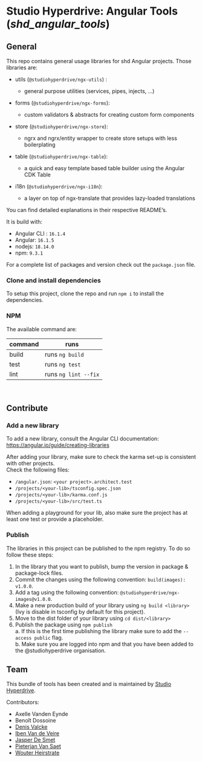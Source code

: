 # Studio Hyperdrive: Angular Tools (_shd_angular_tools_)

## General

This repo contains general usage libraries for shd Angular projects. Those libraries are:

-   utils (`@studiohyperdrive/ngx-utils`) :
    -   general purpose utilities (services, pipes, injects, ...)

-   forms (`@studiohyperdrive/ngx-forms`):
    -   custom validators & abstracts for creating custom form components

-   store (`@studiohyperdrive/ngx-store`):
    -   ngrx and ngrx/entity wrapper to create store setups with less boilerplating
  
-   table (`@studiohyperdrive/ngx-table`):
    -   a quick and easy template based table builder using the Angular CDK Table

-   i18n (`@studiohyperdrive/ngx-i18n`):
    -   a layer on top of ngx-translate that provides lazy-loaded translations

You can find detailed explanations in their respective README’s.

It is build with:

-   Angular CLI : `16.1.4`
-   Angular: `16.1.5`
-   nodejs: `18.14.0`
-   npm: `9.3.1`

For a complete list of packages and version check out the `package.json` file.

### Clone and install dependencies

To setup this project, clone the repo and run `npm i` to install the dependencies.

### NPM

The available command are:

| command | runs                 |
| ------- | -------------------- |
| build   | runs `ng build`      |
| test    | runs `ng test`       |
| lint    | runs `ng lint --fix` |

<br>

## Contribute

### Add a new library
To add a new library, consult the Angular CLI documentation:
https://angular.io/guide/creating-libraries

After adding your library, make sure to check the karma set-up is consistent with other projects.  
Check the following files:
- `/angular.json`: `<your project>.architect.test`
- `/projects/<your-lib>/tsconfig.spec.json`
- `/projects/<your-lib>/karma.conf.js`
- `/projects/<your-lib>/src/test.ts`

When adding a playground for your lib, also make sure the project has at least one test or provide a placeholder.

### Publish

The libraries in this project can be published to the npm registry. To do so follow these steps:

1. In the library that you want to publish, bump the version in package & package-lock files.
2. Commit the changes using the following convention: `build(images): v1.0.0`.
3. Add a tag using the following convention: `@studiohyperdrive/ngx-images@v1.0.0`.
4. Make a new production build of your library using `ng build <library>` (Ivy is disable in tsconfig by default for this project).
5. Move to the dist folder of your library using `cd dist/<library>`
6. Publish the package using `npm publish`  
   a. If this is the first time publishing the library make sure to add the `--access public` flag.  
   b. Make sure you are logged into npm and that you have been added to the @studiohyperdrive organisation.

## Team

This bundle of tools has been created and is maintained by [Studio Hyperdrive](https://studiohyperdrive.be).

Contributors:
- Axelle Vanden Eynde
- Benoît Dossoine
- [Denis Valcke](https://github.com/DenisValcke)
- [Iben Van de Veire](https://github.com/IbenTesara)
- [Jasper De Smet](https://github.com/jsprds)
- [Pieterjan Van Saet](https://github.com/orgs/studiohyperdrive/people/HybridFox)
- [Wouter Heirstrate](https://github.com/WHeirstrate)

